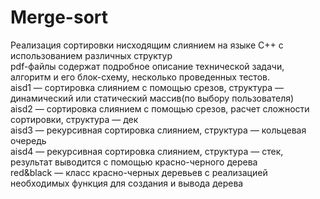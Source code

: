 # Merge-sort
Реализация сортировки нисходящим слиянием на языке C++ с использованием различных структур       
pdf-файлы содержат подробное описание технической задачи, алгоритм и его блок-схему, несколько проведенных тестов.   
aisd1 — сортировка слиянием с помощью срезов, структура — динамический или статический массив(по выбору пользователя)  
aisd2 — сортировка слиянием с помощью срезов, расчет сложности сортировки, структура — дек           
aisd3 — рекурсивная сортировка слиянием, структура — кольцевая очередь  
aisd4 — рекурсивная сортировка слиянием, структура — стек, результат выводится с помощью красно-черного дерева          
red&black — класс красно-черных деревьев с реализацией необходимых функция для создания и вывода дерева
